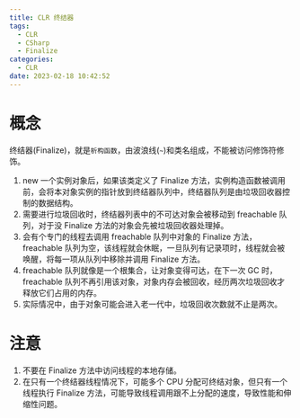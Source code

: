```yaml
---
title: CLR 终结器
tags:
  - CLR
  - CSharp
  - Finalize
categories:
  - CLR
date: 2023-02-18 10:42:52
---
```


# 概念

终结器(Finalize)，就是`析构函数`，由波浪线(`~`)和类名组成，不能被访问修饰符修饰。

1. new 一个实例对象后，如果该类定义了 Finalize 方法，实例构造函数被调用前，会将本对象实例的指针放到终结器队列中，终结器队列是由垃圾回收器控制的数据结构。
2. 需要进行垃圾回收时，终结器列表中的不可达对象会被移动到 freachable 队列，对于没 Finalize 方法的对象会先被垃圾回收器处理掉。
3. 会有个专门的线程去调用 freachable 队列中对象的 Finalize 方法，freachable 队列为空，该线程就会休眠，一旦队列有记录项时，线程就会被唤醒，将每一项从队列中移除并调用 Finalize 方法。
4. freachable 队列就像是一个根集合，让对象变得可达，在下一次 GC 时，freachable 队列不再引用该对象，对象内存会被回收，经历两次垃圾回收才释放它们占用的内存。
5. 实际情况中，由于对象可能会进入老一代中，垃圾回收次数就不止是两次。

# 注意

1. 不要在 Finalize 方法中访问线程的本地存储。
2. 在只有一个终结器线程情况下，可能多个 CPU 分配可终结对象，但只有一个线程执行 Finalize 方法，可能导致线程调用跟不上分配的速度，导致性能和伸缩性问题。
